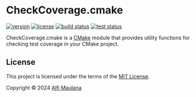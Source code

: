 # CheckCoverage.cmake

[![version](https://img.shields.io/github/v/release/threeal/CheckCoverage.cmake?style=flat-square)](https://github.com/threeal/CheckCoverage.cmake/releases)
[![license](https://img.shields.io/github/license/threeal/CheckCoverage.cmake?style=flat-square)](./LICENSE)
[![build status](https://img.shields.io/github/actions/workflow/status/threeal/CheckCoverage.cmake/build.yaml?branch=main&style=flat-square)](https://github.com/threeal/CheckCoverage.cmake/actions/workflows/build.yaml)
[![test status](https://img.shields.io/github/actions/workflow/status/threeal/CheckCoverage.cmake/test.yaml?branch=main&label=test&style=flat-square)](https://github.com/threeal/CheckCoverage.cmake/actions/workflows/test.yaml)

CheckCoverage.cmake is a [CMake](https://cmake.org/) module that provides utility functions for checking test coverage in your CMake project.

## License

This project is licensed under the terms of the [MIT License](./LICENSE).

Copyright © 2024 [Alfi Maulana](https://github.com/threeal)

